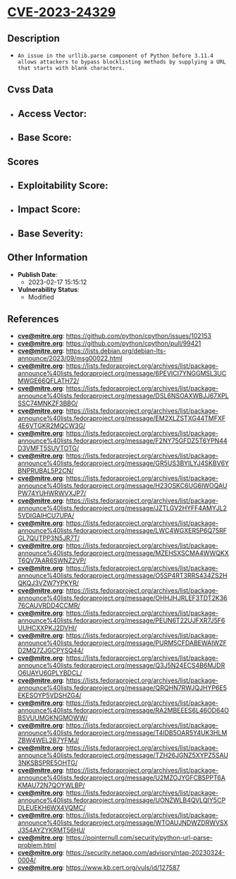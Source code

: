 
# [CVE-2023-24329](https://cve.mitre.org/cgi-bin/cvename.cgi?name=CVE-2023-24329)

## Description

- `An issue in the urllib.parse component of Python before 3.11.4 allows attackers to bypass blocklisting methods by supplying a URL that starts with blank characters.`

## Cvss Data

- **Access Vector**:
  - 
- **Base Score**:
  - 

## Scores

- **Exploitability Score**:
  - 
- **Impact Score**:
  - 
- **Base Severity**:
  - 

## Other Information

- **Publish Date**:
  - 2023-02-17 15:15:12
- **Vulnerability Status**:
  - Modified

## References

- **cve@mitre.org**: https://github.com/python/cpython/issues/102153
- **cve@mitre.org**: https://github.com/python/cpython/pull/99421
- **cve@mitre.org**: https://lists.debian.org/debian-lts-announce/2023/09/msg00022.html
- **cve@mitre.org**: https://lists.fedoraproject.org/archives/list/package-announce%40lists.fedoraproject.org/message/6PEVICI7YNGGMSL3UCMWGE66QFLATH72/
- **cve@mitre.org**: https://lists.fedoraproject.org/archives/list/package-announce%40lists.fedoraproject.org/message/DSL6NSOAXWBJJ67XPLSSC74MNKZF3BBO/
- **cve@mitre.org**: https://lists.fedoraproject.org/archives/list/package-announce%40lists.fedoraproject.org/message/EM2XLZSTXG44TMFXF4E6VTGKR2MQCW3G/
- **cve@mitre.org**: https://lists.fedoraproject.org/archives/list/package-announce%40lists.fedoraproject.org/message/F2NY75GFDZ5T6YPN44D3VMFT5SUVTOTG/
- **cve@mitre.org**: https://lists.fedoraproject.org/archives/list/package-announce%40lists.fedoraproject.org/message/GR5US3BYILYJ4SKBV6YBNPRUBAL5P2CN/
- **cve@mitre.org**: https://lists.fedoraproject.org/archives/list/package-announce%40lists.fedoraproject.org/message/H23OSKC6UG6IWOQAUPW74YUHWRWVXJP7/
- **cve@mitre.org**: https://lists.fedoraproject.org/archives/list/package-announce%40lists.fedoraproject.org/message/JZTLGV2HYFF4AMYJL25VDIGAIHCU7UPA/
- **cve@mitre.org**: https://lists.fedoraproject.org/archives/list/package-announce%40lists.fedoraproject.org/message/LWC4WGXER5P6Q75RFGL7QUTPP3N5JR7T/
- **cve@mitre.org**: https://lists.fedoraproject.org/archives/list/package-announce%40lists.fedoraproject.org/message/MZEHSXSCMA4WWQKXT6QV7AAR6SWNZ2VP/
- **cve@mitre.org**: https://lists.fedoraproject.org/archives/list/package-announce%40lists.fedoraproject.org/message/O5SP4RT3RRS434ZS2HQKQJ3VZW7YPKYR/
- **cve@mitre.org**: https://lists.fedoraproject.org/archives/list/package-announce%40lists.fedoraproject.org/message/OHHJHJRLEF3TDT2K3676CAUVRDD4CCMR/
- **cve@mitre.org**: https://lists.fedoraproject.org/archives/list/package-announce%40lists.fedoraproject.org/message/PEUN6T22UJFXR7J5F6UUHCXXPKJ2DVHI/
- **cve@mitre.org**: https://lists.fedoraproject.org/archives/list/package-announce%40lists.fedoraproject.org/message/PURM5CFDABEWAIWZFD2MQ7ZJGCPYSQ44/
- **cve@mitre.org**: https://lists.fedoraproject.org/archives/list/package-announce%40lists.fedoraproject.org/message/Q3J5N24ECS4B6MJDRO6UAYU6GPLYBDCL/
- **cve@mitre.org**: https://lists.fedoraproject.org/archives/list/package-announce%40lists.fedoraproject.org/message/QRQHN7RWJQJHYP6E5EKESOYP5VDSHZG4/
- **cve@mitre.org**: https://lists.fedoraproject.org/archives/list/package-announce%40lists.fedoraproject.org/message/RA2MBEEES6L46OD64OBSVUUMGKNGMOWW/
- **cve@mitre.org**: https://lists.fedoraproject.org/archives/list/package-announce%40lists.fedoraproject.org/message/T4IDB5OAR5Y4UK3HLMZBW4WEL2B7YFMJ/
- **cve@mitre.org**: https://lists.fedoraproject.org/archives/list/package-announce%40lists.fedoraproject.org/message/TZH26JGNZ5XYPZ5SAU3NKSBSPRE5OHTG/
- **cve@mitre.org**: https://lists.fedoraproject.org/archives/list/package-announce%40lists.fedoraproject.org/message/U2MZOJYGFCB5PPT6AKMAU72N7QOYWLBP/
- **cve@mitre.org**: https://lists.fedoraproject.org/archives/list/package-announce%40lists.fedoraproject.org/message/UONZWLB4QVLQIY5CPDLEUEKH6WX4VQMC/
- **cve@mitre.org**: https://lists.fedoraproject.org/archives/list/package-announce%40lists.fedoraproject.org/message/WTOAUJNDWZDRWVSXJ354AYZYKRMT56HU/
- **cve@mitre.org**: https://pointernull.com/security/python-url-parse-problem.html
- **cve@mitre.org**: https://security.netapp.com/advisory/ntap-20230324-0004/
- **cve@mitre.org**: https://www.kb.cert.org/vuls/id/127587
